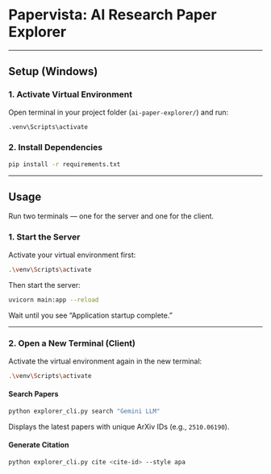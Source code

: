 # Papervista: AI Research Paper Explorer

---

## Setup (Windows)

### 1. Activate Virtual Environment

Open terminal in your project folder (`ai-paper-explorer/`) and run:

```bash
.venv\Scripts\activate
```

### 2. Install Dependencies

```bash
pip install -r requirements.txt
```

---

## Usage

Run two terminals — one for the server and one for the client.

### 1. Start the Server

Activate your virtual environment first:

```bash
.\venv\Scripts\activate
```

Then start the server:

```bash
uvicorn main:app --reload
```

Wait until you see “Application startup complete.”

---

### 2. Open a New Terminal (Client)

Activate the virtual environment again in the new terminal:

```bash
.\venv\Scripts\activate
```

#### Search Papers

```bash
python explorer_cli.py search "Gemini LLM"
```

Displays the latest papers with unique ArXiv IDs (e.g., `2510.06190`).

#### Generate Citation

```bash
python explorer_cli.py cite <cite-id> --style apa
```


